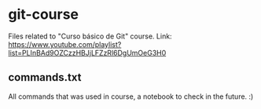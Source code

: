 # git-course

Files related to "Curso básico de Git" course. Link: https://www.youtube.com/playlist?list=PLInBAd9OZCzzHBJjLFZzRl6DgUmOeG3H0

## commands.txt
All commands that was used in course, a notebook to check in the future. :)